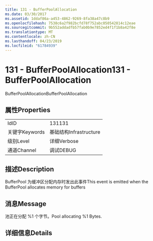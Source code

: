 ```yaml
---
title: 131 - BufferPoolAllocation
ms.date: 03/30/2017
ms.assetid: 1ddaf86a-a453-4862-9269-8fa38a47c8b9
ms.openlocfilehash: 7538c6a2f982bcfd78f752abc050542814c12eae
ms.sourcegitcommit: 9b552addadfb57fab0b9e7852ed4f1f1b8a42f8e
ms.translationtype: MT
ms.contentlocale: zh-CN
ms.lasthandoff: 04/23/2019
ms.locfileid: "61784939"
---
```

# <a name="131---bufferpoolallocation"></a><span data-ttu-id="aeb42-102">131 - BufferPoolAllocation</span><span class="sxs-lookup"><span data-stu-id="aeb42-102">131 - BufferPoolAllocation</span></span>
<span data-ttu-id="aeb42-103">BufferPoolAllocation</span><span class="sxs-lookup"><span data-stu-id="aeb42-103">BufferPoolAllocation</span></span>  
  
## <a name="properties"></a><span data-ttu-id="aeb42-104">属性</span><span class="sxs-lookup"><span data-stu-id="aeb42-104">Properties</span></span>  
  
|||  
|-|-|  
|<span data-ttu-id="aeb42-105">Id</span><span class="sxs-lookup"><span data-stu-id="aeb42-105">ID</span></span>|<span data-ttu-id="aeb42-106">131</span><span class="sxs-lookup"><span data-stu-id="aeb42-106">131</span></span>|  
|<span data-ttu-id="aeb42-107">关键字</span><span class="sxs-lookup"><span data-stu-id="aeb42-107">Keywords</span></span>|<span data-ttu-id="aeb42-108">基础结构</span><span class="sxs-lookup"><span data-stu-id="aeb42-108">Infrastructure</span></span>|  
|<span data-ttu-id="aeb42-109">级别</span><span class="sxs-lookup"><span data-stu-id="aeb42-109">Level</span></span>|<span data-ttu-id="aeb42-110">详细</span><span class="sxs-lookup"><span data-stu-id="aeb42-110">Verbose</span></span>|  
|<span data-ttu-id="aeb42-111">通道</span><span class="sxs-lookup"><span data-stu-id="aeb42-111">Channel</span></span>|<span data-ttu-id="aeb42-112">调试</span><span class="sxs-lookup"><span data-stu-id="aeb42-112">DEBUG</span></span>|  
  
## <a name="description"></a><span data-ttu-id="aeb42-113">描述</span><span class="sxs-lookup"><span data-stu-id="aeb42-113">Description</span></span>  
 <span data-ttu-id="aeb42-114">BufferPool 为缓冲区分配内存时发出此事件</span><span class="sxs-lookup"><span data-stu-id="aeb42-114">This event is emitted when the BufferPool allocates memory for buffers</span></span>  
  
## <a name="message"></a><span data-ttu-id="aeb42-115">消息</span><span class="sxs-lookup"><span data-stu-id="aeb42-115">Message</span></span>  
 <span data-ttu-id="aeb42-116">池正在分配 %1 个字节。</span><span class="sxs-lookup"><span data-stu-id="aeb42-116">Pool allocating %1 Bytes.</span></span>  
  
## <a name="details"></a><span data-ttu-id="aeb42-117">详细信息</span><span class="sxs-lookup"><span data-stu-id="aeb42-117">Details</span></span>
